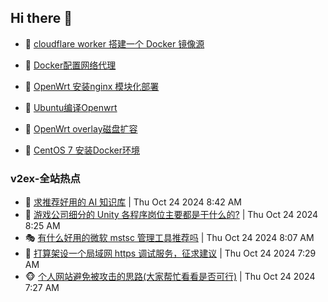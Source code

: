 ## Hi there 👋

<!--
**dkyg666/dkyg666** is a ✨ _special_ ✨ repository because its `README.md` (this file) appears on your GitHub profile.

Here are some ideas to get you started:

- 🔭 I’m currently working on ...
- 🌱 I’m currently learning ...
- 👯 I’m looking to collaborate on ...
- 🤔 I’m looking for help with ...
- 💬 Ask me about ...
- 📫 How to reach me: ...
- 😄 Pronouns: ...
- ⚡ Fun fact: ...
-->

<!-- BLOG-POST-LIST:START -->
- 🦩 [cloudflare worker 搭建一个 Docker 镜像源](http://blog.1996099.xyz/archives/cloudflare-worker-da-jian-yi-ge-docker-jing-xiang-zhan) 

- 🚦 [Docker配置网络代理](http://blog.1996099.xyz/archives/dockerpei-zhi-wang-luo-dai-li) 

- 🫶 [OpenWrt 安装nginx 模块化部署](http://blog.1996099.xyz/archives/openwrt-an-zhuang-nginx-mo-kuai-hua-bu-shu) 

- 🦄 [Ubuntu编译Openwrt](http://blog.1996099.xyz/archives/ubuntuzi-bian-yi-openwrt) 

- 🐻 [OpenWrt overlay磁盘扩容](http://blog.1996099.xyz/archives/openwrt-overlay) 

- 🤖 [CentOS 7 安装Docker环境](http://blog.1996099.xyz/archives/centos-docker) 
<!-- BLOG-POST-LIST:END -->

### v2ex-全站热点
<!-- v2ex:START -->
- 🥸 [求推荐好用的 AI 知识库](https://www.v2ex.com/t/1083300#reply0) | Thu Oct 24 2024 8:42 AM
- 🤗 [游戏公司细分的 Unity 各程序岗位主要都是干什么的?](https://www.v2ex.com/t/1083292#reply5) | Thu Oct 24 2024 8:25 AM
- 🎭 [有什么好用的微软 mstsc 管理工具推荐吗](https://www.v2ex.com/t/1083284#reply12) | Thu Oct 24 2024 8:07 AM
- 🥷 [打算架设一个局域网 https 调试服务，征求建议](https://www.v2ex.com/t/1083265#reply14) | Thu Oct 24 2024 7:29 AM
- 🐵 [个人网站避免被攻击的思路&lpar;大家帮忙看看是否可行&rpar;](https://www.v2ex.com/t/1083264#reply13) | Thu Oct 24 2024 7:27 AM<!-- v2ex:END -->


